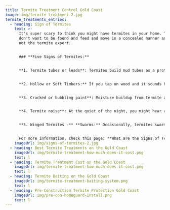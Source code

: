 ```yaml
---
title: Termite Treatment Control Gold Coast
image: img/termite-treatment-2.jpg
termite_treatments_entries:
  - heading: Sign of Termites
    text: >-
      It's super scary to think you might have termites in your home. Termites
      don't want to be found and feed and move in a concealed manner and you're
      not the termite expert.


      ### **Five Signs of Termites:**


      **1. Termite tubes or leads**: Termites build mud tubes as a protective shield to access food. If you see mud tubes along your walls or foundation, it strongly indicates termites.


      **2. Hollow or Soft Timbers:** If you tap on wood and it sounds hollow, it may indicate that termites have eaten the inside of the wood. Damaged wood: Termites eat wood from the inside out, causing it to become thin and brittle. If you see any damaged or softwood in your home, it could be a sign of termites.


      **3. Cracked or bubbling paint**: Moisture buildup from termite activity can cause the paint on wooden surfaces to crack or bubble.


      **4. Termite noise**: At the quiet of the night, you might hear a tapping noise or a crunching munching sound.


      **5. Winged Termites -** **Swarms:** Occasionally, termites swarm to start new colonies. If you see a swarm of winged termites (Alates) or find discarded wings, especially near light sources, this could indicate a termite presence.


      For more information, check this page: **What are the Signs of Termites?**
    imageUrl: img/signs-of-termites-2.jpg
  - heading: Best Termite Treatments on the Gold Coast
    imageUrl: img/termite-treatment-how-much-does-it-cost.png
    text: l
  - heading: Termite Treatment Cost on the Gold Coast
    imageUrl: img/termite-treatment-how-much-does-it-cost.png
    text: l
  - heading: Termite Baiting on the Gold Coast
    imageUrl: img/termite-treatment-baiting-system.png
    text: l
  - heading: Pre-Construction Termite Protection Gold Coast
    imageUrl: img/pre-con-homeguard-install.png
    text: l
---
```

